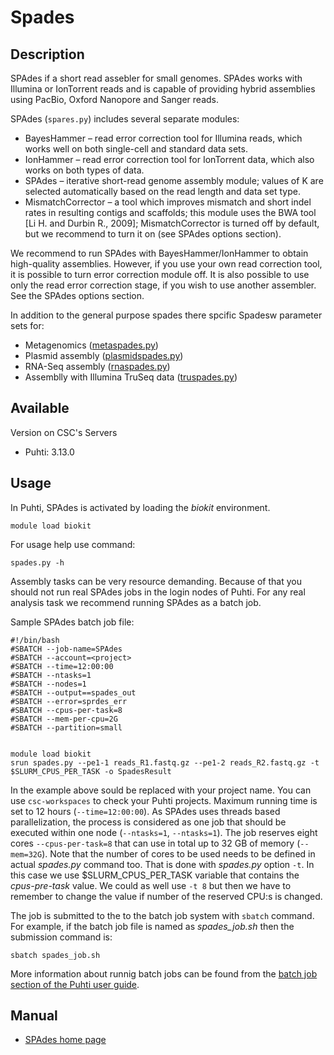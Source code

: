 # Spades

## Description

SPAdes if a short read assebler for small genomes. SPAdes works with Illumina or IonTorrent reads and is capable of providing hybrid assemblies using PacBio, Oxford Nanopore and Sanger reads.

SPAdes (`spares.py`) includes several separate modules:

*    BayesHammer – read error correction tool for Illumina reads, which works well on both single-cell and standard data sets.
*    IonHammer – read error correction tool for IonTorrent data, which also works on both types of data.
*    SPAdes – iterative short-read genome assembly module; values of K are selected automatically based on the read length and data set type.
*    MismatchCorrector – a tool which improves mismatch and short indel rates in resulting contigs and scaffolds; this module uses the BWA tool [Li H. and Durbin R., 2009]; MismatchCorrector is turned off by default, but we recommend to turn it on (see SPAdes options section).

We recommend to run SPAdes with BayesHammer/IonHammer to obtain high-quality assemblies. However, if you use your own read correction tool, it is possible to turn error correction module off. It is also possible to use only the read error correction stage, if you wish to use another assembler. See the SPAdes options section. 

In addition to the general purpose spades there spcific Spadesw parameter sets for:

*   Metagenomics ([metaspades.py](https://genome.cshlp.org/content/27/5/824.short))
*   Plasmid assembly ([plasmidspades.py](https://www.biorxiv.org/content/10.1101/048942v3))
*   RNA-Seq assembly ([rnaspades.py](http://cab.spbu.ru/files/release3.13.1/rnaspades_manual.html))
*   Assemblly with Illumina TruSeq data ([truspades.py](http://cab.spbu.ru/files/release3.13.1/truspades_manual.html)) 





## Available

Version on CSC's Servers

-   Puhti: 3.13.0

## Usage

In Puhti, SPAdes is activated by loading the _biokit_ environment.

```text
module load biokit
```
For usage help use command:
```text
spades.py -h
```
Assembly tasks can be very resource demanding. Because of that you should not run real SPAdes jobs in the login nodes of Puhti.
For any real analysis task we recommend running SPAdes as a batch job.


Sample SPAdes batch job file:
```text
#!/bin/bash
#SBATCH --job-name=SPAdes
#SBATCH --account=<project>
#SBATCH --time=12:00:00
#SBATCH --ntasks=1
#SBATCH --nodes=1
#SBATCH --output==spades_out
#SBATCH --error=sprdes_err
#SBATCH --cpus-per-task=8
#SBATCH --mem-per-cpu=2G
#SBATCH --partition=small


module load biokit
srun spades.py --pe1-1 reads_R1.fastq.gz --pe1-2 reads_R2.fastq.gz -t $SLURM_CPUS_PER_TASK -o SpadesResult

```
In the example above _<project>_ sould be replaced with your project name. You can use `csc-workspaces` to check your Puhti projects.
Maximum running time is 
set to 12 hours (`--time=12:00:00`). As SPAdes uses threads based parallelization, the process is considered as one job that should be executed within one node (`--ntasks=1`, `--ntasks=1`). The job reserves eight cores `--cpus-per-task=8` that can use in total up to 32 GB of memory  (`--mem=32G`). Note that the number of cores to be used needs to be defined in actual _spades.py_ command
too. That is done with _spades.py_ option `-t`. In this case we use $SLURM_CPUS_PER_TASK variable that contains the _cpus-pre-task_ 
value. We could as well use `-t 8` but then we have to remember to change the value if number of the reserved CPU:s is changed.


The job is submitted to the to the batch job system with `sbatch` command. For example, if the batch job
file is named as _spades_job.sh_ then the submission command is: 
```text
sbatch spades_job.sh 
```
More information about runnig batch jobs can be found from the [batch job section of the Puhti user guide](../computing/running/getting-started.md).




## Manual

*   [SPAdes home page](http://cab.spbu.ru/software/spades/)





